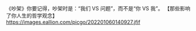 《吵架》你要记得，吵架时是：“我们 VS 问题”，而不是“你 VS 我”。 【那些影响了你人生的哲学观念】 https://images.eallion.com/picgo/202201060140927.jfif  